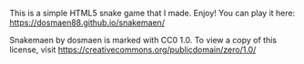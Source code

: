 This is a simple HTML5 snake game that I made. Enjoy!
You can play it here: https://dosmaen88.github.io/snakemaen/

Snakemaen by dosmaen is marked with CC0 1.0. To view a copy of this license, visit https://creativecommons.org/publicdomain/zero/1.0/
